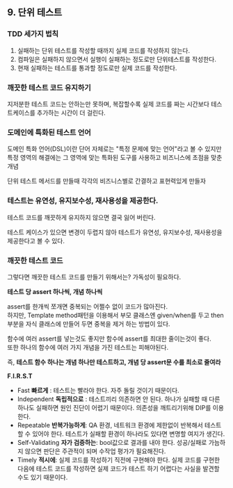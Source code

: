 ## 9. 단위 테스트

### TDD 세가지 법칙

1. 실패하는 단위 테스트를 작성할 때까지 실제 코드를 작성하지 않는다.
2. 컴파일은 실패하지 않으면서 실행이 실패하는 정도로만 단위테스트를 작성한다.
3. 현재 실패하는 테스트를 통과할 정도로만 실제 코드를 작성한다.

### 깨끗한 테스트 코드 유지하기

지저분한 테스트 코드는 안하는만 못하며, 복잡할수록 실제 코드를 짜는 시간보다 테스트케이스를 추가하는 시간이 더 걸린다.

### 도메인에 특화된 테스트 언어

도메인 특화 언어(DSL)이란 단어 자체로는 "특정 문제에 맞는 언어"라고 볼 수 있지만  특정 영역의 해결에는 그 영역에 맞는 특화된 도구를 사용하고 비즈니스에 초점을 맞춘 개념

단위 테스트 메서드를 만들때 각각의 비즈니스별로 간결하고 표현력있게 만들자

### 테스트는 유연성, 유지보수성, 재사용성을 제공한다.

테스트 코드를 깨끗하게 유지하지 않으면 결국 잃어 버린다.

테스트 케이스가 있으면 변경이 두렵지 않아 테스트가 유연성, 유지보수성, 재사용성을 제공한다고 볼 수 있다.

### 깨끗한 테스트 코드

그렇다면 깨끗한 테스트 코드를 만들기 위해서는? 가독성이 필요하다.

**테스트 당 assert 하나씩, 개념 하나씩**

assert를 한개씩 쪼개면 중복되는 어쩔수 없이 코드가 많아진다.  
하지만, Template method패턴을 이용해서 부모 클래스엔 given/when를 두고 then부분을 자식 클래스에 만들어 두면 중복을 제거 하는 방법이 있다.

함수에 여러 assert를 넣는것도 좋지만 함수에 assert를 최대한 줄이는것이 좋다.  
또한 하나의 함수에 여러 가지 개념을 가진 테스트는 피해야된다.

즉, **테스트 함수 하나는 개념 하나만 테스트하고, 개념 당 assert문 수를 최소로 줄여라**

**F.I.R.S.T**

- Fast **빠르게** : 테스트는 빨라야 한다. 자주 돌릴 것이기 때문이다.
- Independent **독립적으로** : 테스트끼리 의존하면 안 된다. 하나가 실패할 때 다른 하나도 실패하면 원인 진단이 어렵기 때문이다. 의존성을 깨트리기위해 DIP를 이용한다.
- Repeatable **반복가능하게**: QA 환경, 네트워크 환경에 제한없이 반복해서 테스트할 수 있어야 한다. 테스트가 실패할 환경이 하나라도 있다면 변명할 여지가 생긴다.
- Self-Validating **자가 검증하는**: bool값으로 결과를 내야 한다. 성공/실패로 가늠하지 않으면 판단은 주관적이 되며 수작업 평가가 필요해진다.
- Timely **적시에**: 실제 코드를 작성하기 직전에 구현해야 한다. 실제 코드를 구현한 다음에 테스트 코드를 작성하면 실제 코드가 테스트 하기 어렵다는 사실을 발견할 수도 있기 때문이다.